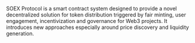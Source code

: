 SOEX Protocol is a smart contract system designed to provide a novel decentralized solution for token distribution triggered by fair minting, user engagement, incentivization and governance for Web3 projects. It introduces new approaches especially around price discovery and liquidity generation.
